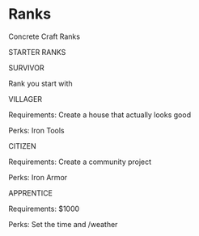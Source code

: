 Ranks
=====

Concrete Craft Ranks



STARTER RANKS



SURVIVOR

Rank you start with



VILLAGER

Requirements: Create a house that actually looks good

Perks: Iron Tools



CITIZEN

Requirements: Create a community project

Perks: Iron Armor 



APPRENTICE

Requirements: $1000

Perks: Set the time and /weather
